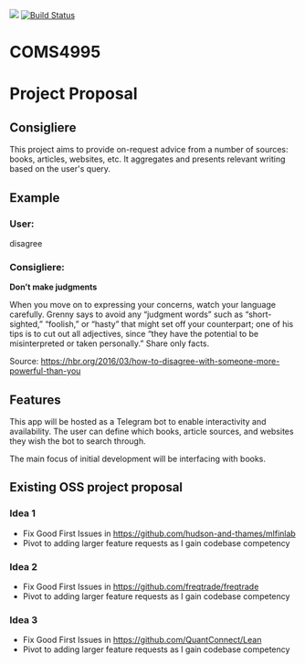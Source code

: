 ![](https://img.shields.io/github/commit-activity/w/Ray725/COMS4995?style=plastic)
[![Build Status](https://travis-ci.org/Ray725/consigliere.svg?branch=master)](https://travis-ci.org/Ray725/consigliere)
# COMS4995

# Project Proposal

## Consigliere
This project aims to provide on-request advice from a number of sources: books, articles, websites, etc. It aggregates and presents relevant writing based on the user's query.

## Example
### User:

disagree

### Consigliere:

**Don’t make judgments**

When you move on to expressing your concerns, watch your language carefully. Grenny says to avoid any “judgment words” such as “short-sighted,” “foolish,” or “hasty” that might set off your counterpart; one of his tips is to cut out all adjectives, since “they have the potential to be misinterpreted or taken personally.” Share only facts.

Source: https://hbr.org/2016/03/how-to-disagree-with-someone-more-powerful-than-you

## Features
This app will be hosted as a Telegram bot to enable interactivity and availability. The user can define which books, article sources, and websites they wish the bot to search through.

The main focus of initial development will be interfacing with books.

## Existing OSS project proposal

### Idea 1
- Fix Good First Issues in https://github.com/hudson-and-thames/mlfinlab
- Pivot to adding larger feature requests as I gain codebase competency

### Idea 2
- Fix Good First Issues in https://github.com/freqtrade/freqtrade
- Pivot to adding larger feature requests as I gain codebase competency

### Idea 3
- Fix Good First Issues in https://github.com/QuantConnect/Lean
- Pivot to adding larger feature requests as I gain codebase competency
